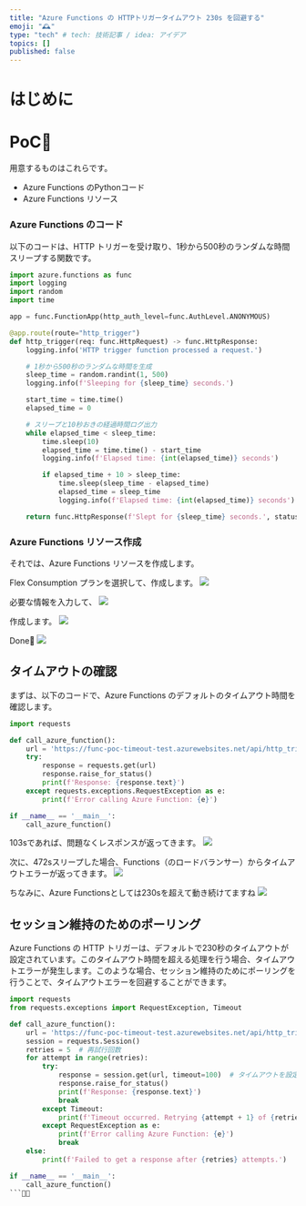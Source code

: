 ```yaml
---
title: "Azure Functions の HTTPトリガータイムアウト 230s を回避する"
emoji: "🕰️"
type: "tech" # tech: 技術記事 / idea: アイデア
topics: []
published: false
---
```


# はじめに

# PoC🚀

用意するものはこれらです。
- Azure Functions のPythonコード
- Azure Functions リソース

### Azure Functions のコード
以下のコードは、HTTP トリガーを受け取り、1秒から500秒のランダムな時間スリープする関数です。
```python
import azure.functions as func
import logging
import random
import time

app = func.FunctionApp(http_auth_level=func.AuthLevel.ANONYMOUS)

@app.route(route="http_trigger")
def http_trigger(req: func.HttpRequest) -> func.HttpResponse:
    logging.info('HTTP trigger function processed a request.')

    # 1秒から500秒のランダムな時間を生成
    sleep_time = random.randint(1, 500)
    logging.info(f'Sleeping for {sleep_time} seconds.')

    start_time = time.time()
    elapsed_time = 0

    # スリープと10秒おきの経過時間ログ出力
    while elapsed_time < sleep_time:
        time.sleep(10)
        elapsed_time = time.time() - start_time
        logging.info(f'Elapsed time: {int(elapsed_time)} seconds')

        if elapsed_time + 10 > sleep_time:
            time.sleep(sleep_time - elapsed_time)
            elapsed_time = sleep_time
            logging.info(f'Elapsed time: {int(elapsed_time)} seconds')

    return func.HttpResponse(f'Slept for {sleep_time} seconds.', status_code=200)
```

### Azure Functions リソース作成
それでは、Azure Functions リソースを作成します。

Flex Consumption プランを選択して、作成します。
![](/images/azure-function-avoid-timeout/2025-02-20-22-16-28.png)

必要な情報を入力して、
![](/images/azure-function-avoid-timeout/2025-02-20-22-25-08.png)

作成します。
![](/images/azure-function-avoid-timeout/2025-02-20-22-26-38.png)

Done🚀
![](/images/azure-function-avoid-timeout/2025-02-20-22-28-43.png)


## タイムアウトの確認
まずは、以下のコードで、Azure Functions のデフォルトのタイムアウト時間を確認します。
```python
import requests

def call_azure_function():
    url = 'https://func-poc-timeout-test.azurewebsites.net/api/http_trigger'  # Azure FunctionのエンドポイントURL
    try:
        response = requests.get(url)
        response.raise_for_status()
        print(f'Response: {response.text}')
    except requests.exceptions.RequestException as e:
        print(f'Error calling Azure Function: {e}')

if __name__ == '__main__':
    call_azure_function()
```

103sであれば、問題なくレスポンスが返ってきます。
![](/images/azure-function-avoid-timeout/2025-02-20-23-05-18.png)

次に、472sスリープした場合、Functions（のロードバランサー）からタイムアウトエラーが返ってきます。
![](/images/azure-function-avoid-timeout/2025-02-20-23-10-46.png)

ちなみに、Azure Functionsとしては230sを超えて動き続けてますね
![](/images/azure-function-avoid-timeout/2025-02-20-23-11-24.png)

## セッション維持のためのポーリング
Azure Functions の HTTP トリガーは、デフォルトで230秒のタイムアウトが設定されています。このタイムアウト時間を超える処理を行う場合、タイムアウトエラーが発生します。このような場合、セッション維持のためにポーリングを行うことで、タイムアウトエラーを回避することができます。

```python
import requests
from requests.exceptions import RequestException, Timeout

def call_azure_function():
    url = 'https://func-poc-timeout-test.azurewebsites.net/api/http_trigger'  # Azure FunctionのエンドポイントURL
    session = requests.Session()
    retries = 5  # 再試行回数
    for attempt in range(retries):
        try:
            response = session.get(url, timeout=100)  # タイムアウトを設定
            response.raise_for_status()
            print(f'Response: {response.text}')
            break
        except Timeout:
            print(f'Timeout occurred. Retrying {attempt + 1} of {retries}...')
        except RequestException as e:
            print(f'Error calling Azure Function: {e}')
            break
    else:
        print(f'Failed to get a response after {retries} attempts.')

if __name__ == '__main__':
    call_azure_function()
```🧑‍🏫